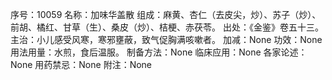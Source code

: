 序号：10059
名称：加味华盖散
组成：麻黄、杏仁（去皮尖，炒）、苏子（炒）、前胡、橘红、甘草（生）、桑皮（炒）、桔梗、赤茯苓。
出处：《金鉴》卷五十三。
主治：小儿感受风寒，寒邪壅蔽，致气促胸满咳嗽者。
加减：None
功效：None
用法用量：水煎，食后温服。
制备方法：None
临床应用：None
各家论述：None
用药禁忌：None
附注：None
